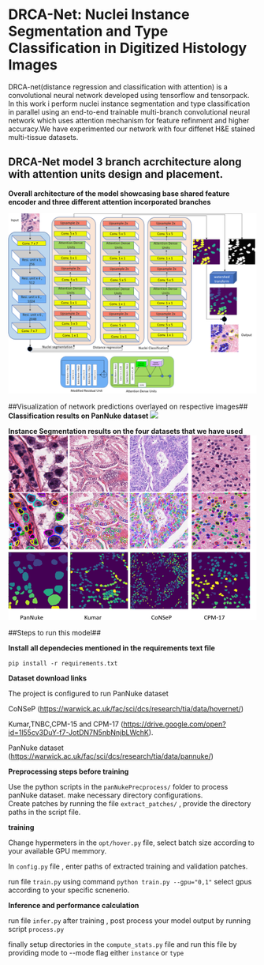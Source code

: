 # DRCA-Net: Nuclei Instance Segmentation and Type Classification in Digitized Histology Images

DRCA-net(distance regression and classification with attention) is a convolutional neural network developed using tensorflow and tensorpack. In this work i perform nuclei instance segmentation and type classification in parallel using an end-to-end trainable multi-branch convolutional neural network which uses attention mechanism for  feature refinment and higher accuracy.We have experimented our network with four diffenet H&E stained multi-tissue datasets.

## DRCA-Net model 3 branch acrchitecture along with attention units design and placement.

**Overall architecture of the model showcasing base shared feature encoder and three different attention incorporated branches**

![](newmaindiagram.png)

##Visualization of network predictions overlayed on respective images##
**Classification results on PanNuke dataset**
![](qualitative_results_PanNuke_Class.png)

**Instance Segmentation results on the four datasets that we have used**
![](quntitative_resultsInstanesegmentati.png)

##Steps to run this model##

**Install all dependecies mentioned in the requirements text file**
```
pip install -r requirements.txt
```

**Dataset download links**

The project is configured to run PanNuke dataset

CoNSeP (https://warwick.ac.uk/fac/sci/dcs/research/tia/data/hovernet/) <br />

Kumar,TNBC,CPM-15 and CPM-17 (https://drive.google.com/open?id=1l55cv3DuY-f7-JotDN7N5nbNnjbLWchK).  <br />

PanNuke dataset (https://warwick.ac.uk/fac/sci/dcs/research/tia/data/pannuke/) <br/>


**Preprocessing steps before training**

Use the python scripts in the `panNukePrecprocess/` folder to process panNuke dataset. make necessary directory configurations. <br/>
Create patches by running the file  `extract_patches/` , provide the directory paths in the script file.<br/>

**training**

Change hypermeters in the `opt/hover.py` file, select batch size according to your available GPU memmory.<br/>

In `config.py` file , enter paths of extracted training and validation patches.<br/>

run file `train.py` using command `python train.py --gpu="0,1"` select gpus according to your specific scnenerio.<br/>

**Inference and performance calculation**

run file `infer.py` after training , post process your model output by running script `process.py` <br/>

finally setup directories in the `compute_stats.py` file and run this file by providing mode to --mode flag either `instance` or `type`










